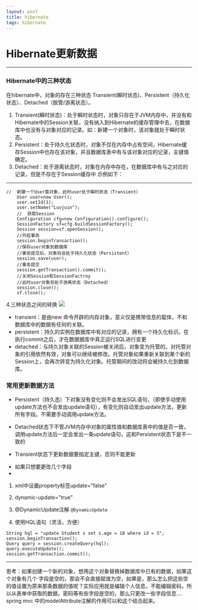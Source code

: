 ```yaml
---
layout: post
title: hibernate
tags: hibernate
---
```


# Hibernate更新数据
---
### Hibernate中的三种状态

在hibernate中，对象的存在三种状态 Transient(瞬时状态)、Persistent（持久化状态）、Detached（脱管/游离状态）。

1. Transient(瞬时状态)：处于瞬时状态时，对象只存在于JVM内存中，并没有和Hibernate中的Session关联，没有纳入到Hibernate的缓存管理中去，在数据库中也没有与对象对应的记录。如：新建一个对象时，该对象就处于瞬时状态。
2. Persistent：处于持久化状态时，对象不仅在内存中占有空间，Hibernate缓存Session中也存在该对象，并且数据库表中有与该对象对应的记录，主键值确定。
3. Detached：处于游离状态时，对象在内存中存在，在数据库中有与之对应的记录，但是不存在于Session缓存中 示例如下：

***
```
//  新建一个User类对象，此时user处于瞬时状态（Transient）
    User user=new User();
    user.setId(1);
    user.setName("Luvjuin");
    //  获取Session
    Configuration cfg=new Configuration().configure();
    SessionFactory sf=cfg.buildSessionFactory();
    Session session=sf.openSession();
    //开启事务
    session.beginTransaction();
    //保存user对象到数据库
    //事务提交后，对象将会处于持久化状态（Persistent）
    session.save(user);
    //事务提交
    session.getTransaction().commit();
    //关闭Session和SessionFactroy
    //此时user对象将处于游离状态（Detached）
    session.close();
    sf.close();
```

4.三种状态之间的转换
![](http://img.blog.csdn.net/20170504142327268?watermark/2/text/aHR0cDovL2Jsb2cuY3Nkbi5uZXQvTHV2anVpbg==/font/5a6L5L2T/fontsize/400/fill/I0JBQkFCMA==/dissolve/70/gravity/SouthEast)

* transient：是由new 命令开辟的内存对象，意义仅是携带信息的载体，不和数据库中的数据有任何的关联。
* persistent：持久的实例在数据库中有对应的记录，拥有一个持久化标识。在执行commit之后，才在数据据库中真正运行SQL进行变更
* detached：与持久对象关联的Session被关闭后，对象变为托管的。对托管对象的引用依然有效，对象可以继续被修改。托管对象如果重新关联到某个新的Session上，会再次转变为持久化对象。托管期间的改动将会被持久化到数据库。

### 常用更新数据方法

* Persistent（持久态）下对象没有变化则不会发出SQL语句，（即使手动使用update方法也不会发出update语句），有变化则自动发出update方法，更新所有字段。不需要手动调用update方法。
* Detached状态下不管JVM内存中对象的属性值和数据库表中的值是否一致，调用update方法后一定会发出一条update语句，这和Persistent状态下是不一致的

* Transient状态下更新数据要指定主键，否则不能更新

- 如果只想要更改几个字段
-
1. xml中设置property标签update="false"
2. dynamic-update="true"
3. @DynamicUpdate注解
`@DynamicUpdate`

4. 使用HQL语句（灵活，方便）

```
String hql = "update Student s set s.age = 18 where id = 3";
session.beginTransaction();
Query query = session.createQuery(hql);
query.executeUpdate();
session.getTransaction.commit();
```
***
思考：如果创建一个新的对象，想用这个对象替换掉数据库中已有的数据，如果这个对象有几个
字段是空的，那会不会直接赋值为空，如果是，那么怎么把这些空的值设置为原来那条数据的值呢？实际应用就是编辑个人信息，不能编辑密码，所以从表单中获取的数据，密码等有些字段是空的，那么只更改一些字段信息....
spring mvc 中的modelAttribute注解的作用可以和这个结合起来。